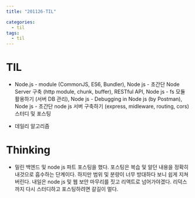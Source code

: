 ```yaml
---
title: "201126-TIL"

categories:
  - til
tags:
  - til
---
```

# TIL
 - Node.js - module (CommonJS, ES6, Bundler), Node js - 초간단 Node Server 구축 (http module, chunk, buffer), RESTful API, Node js - fs 모듈 활용하기 (서버 DB 관리), Node js - Debugging in Node js (by Postman), Node js - 초간단 node js 서버 구축하기 (express, midleware, routing, cors) 스터디 및 포스팅

 - 데일리 알고리즘

 

# Thinking
 - 밀린 백엔드 및 node js 파트 포스팅을 했다. 포스팅은 복습 및 알던 내용을 정확히 내것으로 흡수하는 단계이다. 하지만 범위 및 분량이 너무 방대하다 보니 쉽게 지쳐버린다. 내일은 node js 및 웹 보안 마무리를 짓고 리액트로 넘어가야겠다. 리덕스까지 다시 스터디하고 포스팅하려면 갈길이 멀다.